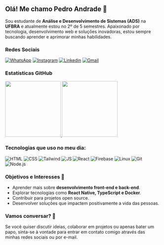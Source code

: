 ## Olá! Me chamo Pedro Andrade 👋 

Sou estudante de **Análise e Desenvolvimento de Sistemas (ADS)** na **UFBRA** e atualmente estou no 2º de 5 semestres. Apaixonado por tecnologia, desenvolvimento web e soluções inovadoras, estou sempre buscando aprender e aprimorar minhas habilidades.

### Redes Sociais

[![WhatsApp](https://img.shields.io/badge/WhatsApp-000000?style=for-the-badge&logo=whatsapp&logoColor=white)](https://wa.me//5541984713828)
[![Instagram](https://img.shields.io/badge/Instagram-000000?style=for-the-badge&logo=instagram&logoColor=white)](https://www.instagram.com/pex.ph/)
[![Linkedin](https://img.shields.io/badge/LinkedIn-000000?style=for-the-badge&logo=linkedin&logoColor=white)](https://www.linkedin.com/in/pxdpedro-henrique/)
[![Gmail](https://img.shields.io/badge/Gmail-000000?style=for-the-badge&logo=gmail&logoColor=white)](mailto:seuemail@gmail.com)

### Estatísticas GitHub
<div align="">
  <a href="https://github.com/pedroarltx">
    <img height="180em" src="https://github-readme-stats.vercel.app/api?username=pedroarltx&show_icons=true&theme=dark&include_all_commits=true&count_private=true"/>
    <img height="180em" src="https://github-readme-stats.vercel.app/api/top-langs/?username=pedroarltx&layout=compact&langs_count=7&theme=dark"/>
  </a>
</div>

### Tecnologias que uso no meu dia:
<div style="display: inline_block">
    <img aling="center" alt="HTML" src="https://img.shields.io/badge/HTML5-E34F26?style=for-the-badge&logo=html5&logoColor=white" />
    <img aling="center" alt="CSS" src="https://img.shields.io/badge/CSS3-1572B6?style=for-the-badge&logo=css3&logoColor=white" />
    <img aling="center" alt="Tailwind" src="https://img.shields.io/badge/Tailwind_CSS-38B2AC?style=for-the-badge&logo=tailwind-css&logoColor=white" />
    <img aling="center" alt="JS" src="https://img.shields.io/badge/JavaScript-F7DF1E?style=for-the-badge&logo=javascript&logoColor=black" />
    <img aling="center" alt="React" src="https://img.shields.io/badge/React-20232A?style=for-the-badge&logo=react&logoColor=61DAFB" />
    <img aling="center" alt="Firebase" src="https://img.shields.io/badge/Firebase-FFCA28?style=for-the-badge&logo=firebase&logoColor=black" />
    <img aling="center" alt="Linux" src="https://img.shields.io/badge/Linux-FCC624?style=for-the-badge&logo=linux&logoColor=black" />
    <img aling="center" alt="Git" src="https://img.shields.io/badge/Git-E44C30?style=for-the-badge&logo=git&logoColor=white" />
    <img aling="center" alt="Node.js" src="https://img.shields.io/badge/Node.js-339933?style=for-the-badge&logo=node.js&logoColor=white" />
</div>


### Objetivos e Interesses 🎯

- Aprender mais sobre **desenvolvimento front-end e back-end**.
- Explorar tecnologias como **React Native, TypeScript e Docker**.
- Contribuir para projetos open source.
- Desenvolver soluções que impactem positivamente a vida das pessoas.

### Vamos conversar? 📩

Se você quiser discutir ideias, colaborar em projetos ou apenas bater um papo, sinta-se à vontade para entrar em contato comigo através das minhas redes sociais ou por e-mail.

